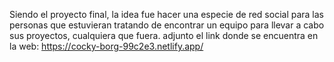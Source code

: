 Siendo el proyecto final, la idea fue hacer una especie de red social para las personas que estuvieran 
tratando de encontrar un equipo para llevar a cabo sus proyectos, cualquiera que fuera. 
adjunto el link donde se encuentra en la web: 
https://cocky-borg-99c2e3.netlify.app/
